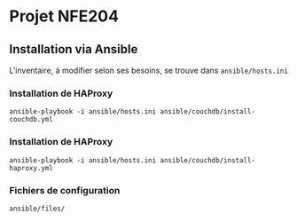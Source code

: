 # Projet NFE204

## Installation via Ansible

L'inventaire, à modifier selon ses besoins, se trouve dans `ansible/hosts.ini`

### Installation de HAProxy

```shell
ansible-playbook -i ansible/hosts.ini ansible/couchdb/install-couchdb.yml
```

### Installation de HAProxy

```shell
ansible-playbook -i ansible/hosts.ini ansible/couchdb/install-haproxy.yml
```

### Fichiers de configuration

```
ansible/files/
```
